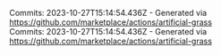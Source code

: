 Commits: 2023-10-27T15:14:54.436Z - Generated via https://github.com/marketplace/actions/artificial-grass
<br>
Commits: 2023-10-27T15:14:54.436Z - Generated via https://github.com/marketplace/actions/artificial-grass
<br>
